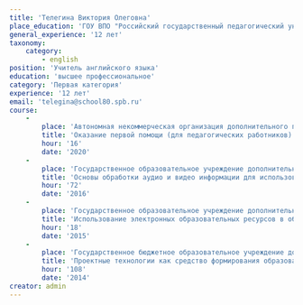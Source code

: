 ```yaml
---
title: 'Телегина Виктория Олеговна'
place_education: 'ГОУ ВПО "Российский государственный педагогический университет им. А.И.Герцена"'
general_experience: '12 лет'
taxonomy:
    category:
        - english
position: 'Учитель английского языка'
education: 'высшее профессиональное'
category: 'Первая категория'
experience: '12 лет'
email: 'telegina@school80.spb.ru'
course: 
    -
        place: 'Автономная некоммерческая организация дополнительного профессионального образования "Учебный центр "Педагогический альянс"'
        title: 'Оказание первой помощи (для педагогических работников)'
        hour: '16'
        date: '2020'
    -
        place: 'Государственное образовательное учреждение дополнительного профессионального образования центр повышения квалификации специалистов Санкт-Петербурга "Региональный центр оценки качества и информационных технологий"'
        title: 'Основы обработки аудио и видео информации для использования в образовательной деятельности'
        hour: '72'
        date: '2016'
    -
        place: 'Государственное образовательное учреждение дополнительного профессионального образования центр повышения квалификации специалистов Санкт-Петербурга "Региональный центр оценки качества и информационных технологий"'
        title: 'Использование электронных образовательных ресурсов в образовательной деятельности'
        hour: '18'
        date: '2015'
    -
        place: 'Государственное бюджетное образовательное учреждение дополнительного профессионального образования (повышения квалификации) специалистов Санкт-Петербургская академия постдипломного педагогического образования'
        title: 'Проектные технологии как средство формирования образовательных результатов учащихся в условиях введения ФГОС второго поколения'
        hour: '108'
        date: '2014'
creator: admin
---
```

